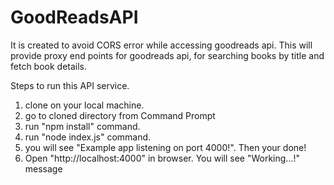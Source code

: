 # GoodReadsAPI
It is created to avoid CORS error while accessing goodreads api. This will provide proxy end points for goodreads api, for searching books by title and fetch book details.


Steps to run this API service.
1. clone on your local machine.
2. go to cloned directory from Command Prompt
3. run "npm install" command.
3. run "node index.js" command.
4. you will see "Example app listening on port 4000!". Then your done!
5. Open "http://localhost:4000" in browser. You will see "Working...!" message
